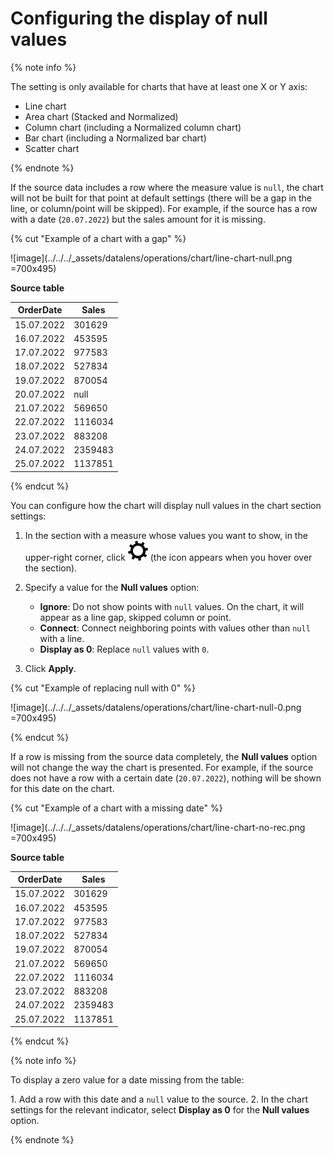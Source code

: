 # Configuring the display of null values

{% note info %}

The setting is only available for charts that have at least one X or Y axis:

* Line chart
* Area chart (Stacked and Normalized)
* Column chart (including a Normalized column chart)
* Bar chart (including a Normalized bar chart)
* Scatter chart

{% endnote %}

If the source data includes a row where the measure value is `null`, the chart will not be built for that point at default settings (there will be a gap in the line, or column/point will be skipped). For example, if the source has a row with a date (`20.07.2022`) but the sales amount for it is missing.

{% cut "Example of a chart with a gap" %}

![image](../../../_assets/datalens/operations/chart/line-chart-null.png =700x495)

**Source table**

| OrderDate | Sales |
| --------- | --------- |
| 15.07.2022 | 301629 |
| 16.07.2022 | 453595 |
| 17.07.2022 | 977583 |
| 18.07.2022 | 527834 |
| 19.07.2022 | 870054 |
| 20.07.2022 | null |
| 21.07.2022 | 569650 |
| 22.07.2022 | 1116034 |
| 23.07.2022 | 883208 |
| 24.07.2022 | 2359483 |
| 25.07.2022 | 1137851 |

{% endcut %}

You can configure how the chart will display null values in the chart section settings:

1. In the section with a measure whose values you want to show, in the upper-right corner, click ![image](../../../_assets/datalens/gear.svg) (the icon appears when you hover over the section).
1. Specify a value for the **Null values** option:

   * **Ignore**: Do not show points with `null` values. On the chart, it will appear as a line gap, skipped column or point.
   * **Connect**: Connect neighboring points with values other than `null` with a line.
   * **Display as 0**: Replace `null` values with `0`.

1. Click **Apply**.

{% cut "Example of replacing null with 0" %}

![image](../../../_assets/datalens/operations/chart/line-chart-null-0.png =700x495)

{% endcut %}

If a row is missing from the source data completely, the **Null values** option will not change the way the chart is presented. For example, if the source does not have a row with a certain date (`20.07.2022`), nothing will be shown for this date on the chart.

{% cut "Example of a chart with a missing date" %}

![image](../../../_assets/datalens/operations/chart/line-chart-no-rec.png =700x495)

**Source table**

| OrderDate | Sales |
| --------- | --------- |
| 15.07.2022 | 301629 |
| 16.07.2022 | 453595 |
| 17.07.2022 | 977583 |
| 18.07.2022 | 527834 |
| 19.07.2022 | 870054 |
| 21.07.2022 | 569650 |
| 22.07.2022 | 1116034 |
| 23.07.2022 | 883208 |
| 24.07.2022 | 2359483 |
| 25.07.2022 | 1137851 |

{% endcut %}

{% note info %}

To display a zero value for a date missing from the table:

1\. Add a row with this date and a `null` value to the source.
2\. In the chart settings for the relevant indicator, select **Display as 0** for the **Null values** option.

{% endnote %}

